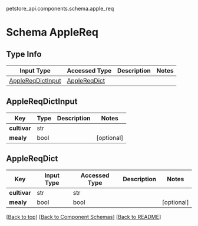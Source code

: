 petstore_api.components.schema.apple_req
# Schema AppleReq

## Type Info
Input Type | Accessed Type | Description | Notes
------------ | ------------- | ------------- | -------------
[AppleReqDictInput](#applereqdictinput) | [AppleReqDict](#applereqdict) |  |

## AppleReqDictInput
Key | Type |  Description | Notes
------------ | ------------- | ------------- | -------------
**cultivar** | str |  |
**mealy** | bool |  | [optional]

## AppleReqDict
Key | Input Type | Accessed Type | Description | Notes
------------ | ------------- | ------------- | ------------- | -------------
**cultivar** | str | str |  |
**mealy** | bool | bool |  | [optional]

[[Back to top]](#top) [[Back to Component Schemas]](../../../README.md#Component-Schemas) [[Back to README]](../../../README.md)
